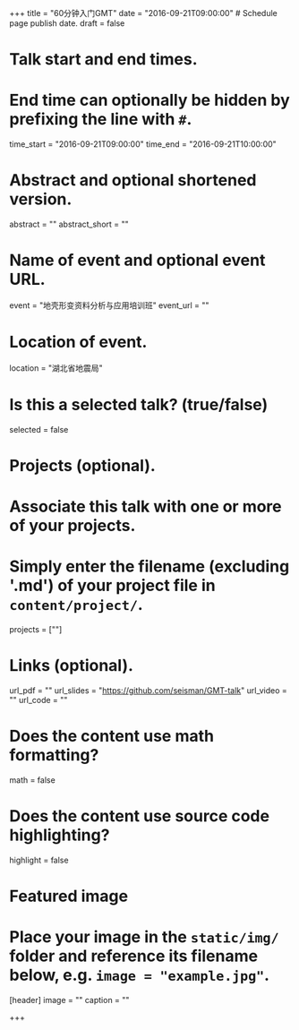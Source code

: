 +++
title = "60分钟入门GMT"
date = "2016-09-21T09:00:00"  # Schedule page publish date.
draft = false

# Talk start and end times.
#   End time can optionally be hidden by prefixing the line with `#`.
time_start = "2016-09-21T09:00:00"
time_end = "2016-09-21T10:00:00"

# Abstract and optional shortened version.
abstract = ""
abstract_short = ""

# Name of event and optional event URL.
event = "地壳形变资料分析与应用培训班"
event_url = ""

# Location of event.
location = "湖北省地震局"

# Is this a selected talk? (true/false)
selected = false

# Projects (optional).
#   Associate this talk with one or more of your projects.
#   Simply enter the filename (excluding '.md') of your project file in `content/project/`.
projects = [""]

# Links (optional).
url_pdf = ""
url_slides = "https://github.com/seisman/GMT-talk"
url_video = ""
url_code = ""

# Does the content use math formatting?
math = false

# Does the content use source code highlighting?
highlight = false

# Featured image
# Place your image in the `static/img/` folder and reference its filename below, e.g. `image = "example.jpg"`.
[header]
image = ""
caption = ""

+++

